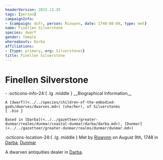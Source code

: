 ```yaml
---
headerVersion: 2023.11.25
tags: [person]
campaignInfo:
- {campaign: dufr, person: Riswynn, date: 1748-08-09, type: met}
name: Finellen Silverstone
species: dwarf
gender: female
whereabouts: Darba
affiliations:
- {type: primary, org: Silverstones}
title: Finellen Silverstone
---
```

# Finellen Silverstone
<div class="grid cards ext-narrow-margin ext-one-column" markdown>
- :octicons-info-24:{ .lg .middle } __Biographical Information__

    A [dwarf](<../../species/children-of-the-embodied-gods/dwarves/dwarves.md>) (she/her), of Silverstones  
    { .bio }

    Based in [Darba](<../../gazetteer/greater-dunmar/realms/dunmar/coastal-dunmar/darba/darba.md>), [Dunmar](<../../gazetteer/greater-dunmar/realms/dunmar/dunmar.md>)
</div>



:octicons-location-24:{ .lg .middle } Met by [Riswynn](<../pcs/dunmar-fellowship/riswynn.md>) on August 9th, 1748 in [Darba](<../../gazetteer/greater-dunmar/realms/dunmar/coastal-dunmar/darba/darba.md>), [Dunmar](<../../gazetteer/greater-dunmar/realms/dunmar/dunmar.md>)  


A dwarven antiquities dealer in [Darba](<../../gazetteer/greater-dunmar/realms/dunmar/coastal-dunmar/darba/darba.md>).